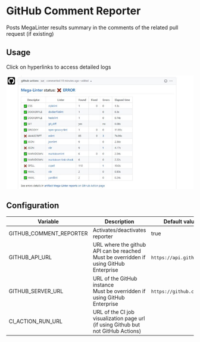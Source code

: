 <!-- markdownlint-disable MD013 MD033 MD041 -->
# GitHub Comment Reporter

Posts MegaLinter results summary in the comments of the related pull request (if existing)

## Usage

Click on hyperlinks to access detailed logs

![Screenshot](../assets/images/GitHubCommentReporter.jpg)

## Configuration

| Variable                | Description                                                                               | Default value            |
|-------------------------|-------------------------------------------------------------------------------------------|--------------------------|
| GITHUB_COMMENT_REPORTER | Activates/deactivates reporter                                                            | true                     |
| GITHUB_API_URL          | URL where the github API can be reached<br/>Must be overridden if using GitHub Enterprise | `https://api.github.com` |
| GITHUB_SERVER_URL       | URL of the GitHub instance<br/>Must be overridden if using GitHub Enterprise              | `https://github.com`     |
| CI_ACTION_RUN_URL       | URL of the CI job visualization page url (if using Github but not GitHub Actions)         | <!--  -->                |